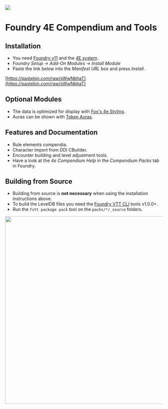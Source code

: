 ![](https://img.shields.io/badge/Foundry-v11-informational)

# Foundry 4E Compendium and Tools

## Installation
* You need [Foundry v11](https://foundryvtt.com/) and the [4E system](https://github.com/EndlesNights/dnd4eBeta).
* _Foundry Setup_ -> _Add-On Modules_ -> _Install Module_
* Paste the link below into the _Manifest URL_ box and press _Install_.

[https://pastebin.com/raw/sWwNbhaT](https://pastebin.com/raw/sWwNbhaT)

## Optional Modules
* The data is optimized for display with [Fox's 4e Styling](https://github.com/FoxLee/fox-4e-styling/).
* Auras can be shown with [Token Auras](https://bitbucket.org/Fyorl/token-auras/).

## Features and Documentation
* Rule elements compendia.
* Character import from DDI CBuilder.
* Encounter building and level adjustment tools.
* Have a look at the _4e Compendium Help_ in the _Compendium Packs_ tab in Foundry.

## Building from Source

* Building from source is __not necessary__ when using the installation instructions above.
* To build the LevelDB files you need the [Foundry VTT CLI](https://github.com/foundryvtt/foundryvtt-cli) tools v1.0.0+.
* Run the `fvtt package pack` tool on the `packs/*/_source` folders.

<a href="https://github.com/wigmeister2000/foundry-4e-compendium/assets/129738845/c67acdd9-145e-4ce2-a8ce-31cd8a91e840"><img src="https://github.com/wigmeister2000/foundry-4e-compendium/assets/129738845/c67acdd9-145e-4ce2-a8ce-31cd8a91e840" width=600></a>
